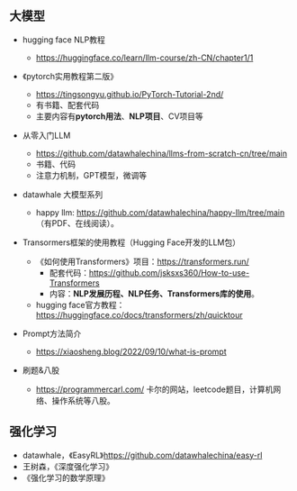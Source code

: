 

## 大模型
- hugging face NLP教程
  - https://huggingface.co/learn/llm-course/zh-CN/chapter1/1

- 《pytorch实用教程第二版》
  - https://tingsongyu.github.io/PyTorch-Tutorial-2nd/
  - 有书籍、配套代码
  - 主要内容有**pytorch用法**、**NLP项目**、CV项目等

- 从零入门LLM
  - https://github.com/datawhalechina/llms-from-scratch-cn/tree/main
  - 书籍、代码
  - 注意力机制，GPT模型，微调等
    
- datawhale 大模型系列
  - happy llm: https://github.com/datawhalechina/happy-llm/tree/main （有PDF、在线阅读）。
 
- Transormers框架的使用教程（Hugging Face开发的LLM包）
  - 《如何使用Transformers》项目：https://transformers.run/
    - 配套代码：https://github.com/jsksxs360/How-to-use-Transformers
    - 内容：**NLP发展历程、NLP任务、Transformers库的使用**。
  - hugging face官方教程：https://huggingface.co/docs/transformers/zh/quicktour
 
- Prompt方法简介
  - https://xiaosheng.blog/2022/09/10/what-is-prompt

- 刷题&八股
  - https://programmercarl.com/ 卡尔的网站，leetcode题目，计算机网络、操作系统等八股。
 

## 强化学习
- datawhale，《EasyRL》https://github.com/datawhalechina/easy-rl
- 王树森，《深度强化学习》
- 《强化学习的数学原理》
